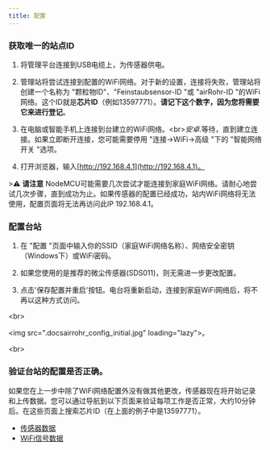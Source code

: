 ```yaml
---
title: 配置
---
```

### 获取唯一的站点ID
1. 将管理平台连接到USB电缆上，为传感器供电。

2. 管理站将尝试连接到配置的WiFi网络。对于新的设置，连接将失败，管理站将创建一个名称为 "颗粒物ID"、"Feinstaubsensor-ID "或 "airRohr-ID "的WiFi网络。这个ID就是**芯片ID**（例如13597771）。**请记下这个数字，因为您将需要它来进行登记**。

3. 在电脑或智能手机上连接到台建立的WiFi网络。&lt;br&gt;*安卓*.等待，直到建立连接。如果立即断开连接，您可能需要停用 "连接-&gt;WiFi-&gt;高级 "下的 "智能网络开关 "选项。

4. 打开浏览器，输入[http://192.168.4.1](http://192.168.4.1)。

&gt;⚠️ **请注意** NodeMCU可能需要几次尝试才能连接到家庭WiFi网络。请耐心地尝试几次步骤，直到成功为止。如果传感器的配置已经成功，站内WiFi网络将无法使用，配置页面将无法再访问此IP 192.168.4.1。

### 配置台站
1. 在 "配置 "页面中输入你的SSID（家庭WiFi网络名称）、网络安全密钥（Windows下）或WiFi密码。

2. 如果您使用的是推荐的微尘传感器(SDS011)，则无需进一步更改配置。

3. 点击'保存配置并重启'按钮。电台将重新启动，连接到家庭WiFi网络后，将不再以这种方式访问。

&lt;br&gt;

&lt;img src=".docsairrohr_config_initial.jpg" loading="lazy"&gt;。

&lt;br&gt;

### 验证台站的配置是否正确。
如果您在上一步中除了WiFi网络配置外没有做其他更改，传感器现在将开始记录和上传数据。您可以通过导航到以下页面来验证每项工作是否正常，大约10分钟后。在这些页面上搜索芯片ID（在上面的例子中是13597771）。

 * [传感器数据](https://www.madavi.desensorgraph.php)
 * [WiFi信号数据](https://www.madavi.desensorsignal.php)
